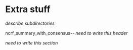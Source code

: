 # Extra stuff

_describe subdirectories_

ncrf_summary_with_consensus-- _need to write this header_

_need to write this section_

